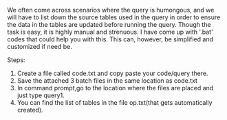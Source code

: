 We often come across scenarios where the query is humongous, and we will have to list down the source tables used in the query in order to ensure the data in the tables are updated before running the query. Though the task is easy, it is highly manual and strenuous. I have come up with '.bat' codes that could help you with this. This can, however, be simplified and customized if need be. 

Steps:
1. Create a file called code.txt and copy paste your code/query there.
2. Save the attached 3 batch files in the same location as code.txt
3. In command prompt,go to the location where the files are placed and just type query1.
4. You can find the list of tables in the file op.txt(that gets automatically created).
